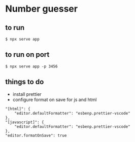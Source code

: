 # Number guesser

## to run

```
$ npx serve app
```

## to run on port

```
$ npx serve app -p 3456
```

## things to do

- install prettier
- configure format on save for js and html

```
"[html]": {
    "editor.defaultFormatter": "esbenp.prettier-vscode"
},
"[javascript]": {
    "editor.defaultFormatter": "esbenp.prettier-vscode"
},
"editor.formatOnSave": true
```

